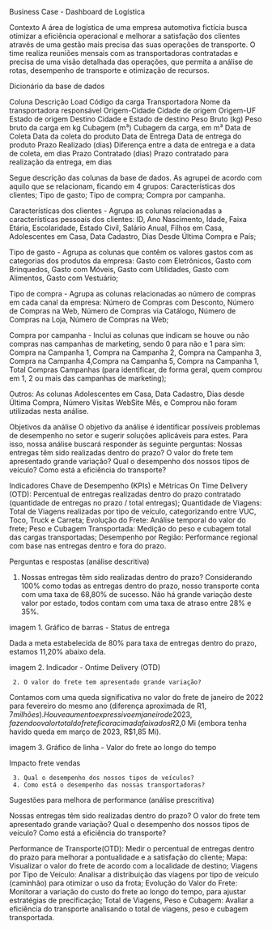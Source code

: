 Business Case - Dashboard de Logística

Contexto
A área de logística de uma empresa automotiva fictícia busca otimizar a eficiência operacional e melhorar a satisfação dos clientes através de uma gestão mais precisa das suas operações de transporte. O time realiza reuniões mensais com as transportadoras contratadas e precisa de uma visão detalhada das operações, que permita a análise de rotas, desempenho de transporte e otimização de recursos.

Dicionário da base de dados

Coluna
Descrição
Load
Código da carga
Transportadora
Nome da transportadora responsável
Origem-Cidade
Cidade de origem
Origem-UF
Estado de origem
Destino
Cidade e Estado de destino
Peso Bruto (kg)
Peso bruto da carga em kg
Cubagem (m³)
Cubagem da carga, em m³
Data de Coleta
Data da coleta do produto
Data de Entrega
Data de entrega do produto
Prazo Realizado (dias)
Diferença entre a data de entrega e a data de coleta, em dias
Prazo Contratado (dias)
Prazo contratado para realização da entrega, em dias


Segue descrição das colunas da base de dados. As agrupei de acordo com aquilo que se relacionam, ficando em 4 grupos: Características dos clientes; Tipo de gasto; Tipo de compra; Compra por campanha.

Características dos clientes - Agrupa as colunas relacionadas a características pessoais dos clientes: ID, Ano Nascimento, Idade, Faixa Etária, Escolaridade, Estado Civil, Salário Anual, Filhos em Casa, Adolescentes em Casa, Data Cadastro, Dias Desde Última Compra e País;

Tipo de gasto - Agrupa as colunas que contêm os valores gastos com as categorias dos produtos da empresa: Gasto com Eletrônicos, Gasto com Brinquedos, Gasto com Móveis, Gasto com Utilidades, Gasto com Alimentos, Gasto com Vestuário;

Tipo de compra - Agrupa as colunas relacionadas ao número de compras em cada canal da empresa: Número de Compras com Desconto, Número de Compras na Web, Número de Compras via Catálogo, Número de Compras na Loja, Número de Compras na Web;

Compra por campanha - Inclui as colunas que indicam se houve ou não compras nas campanhas de marketing, sendo 0 para não e 1 para sim: Compra na Campanha 1, Compra na Campanha 2, Compra na Campanha 3, Compra na Campanha 4,Compra na Campanha 5, Compra na Campanha 1, Total Compras Campanhas (para identificar, de forma geral, quem comprou em 1, 2 ou mais das campanhas de marketing);

Outros: As colunas Adolescentes em Casa, Data Cadastro, Dias desde Última Compra, Número Visitas WebSite Mês, e Comprou não foram utilizadas nesta análise.

Objetivos da análise
O objetivo da análise é identificar possíveis problemas de desempenho no setor e sugerir soluções aplicáveis para estes. Para isso, nossa análise buscará responder às seguinte perguntas:
Nossas entregas têm sido realizadas dentro do prazo?
O valor do frete tem apresentado grande variação? 
Qual o desempenho dos nossos tipos de veículo?
Como está a eficiência do transporte?

Indicadores Chave de Desempenho (KPIs) e Métricas
On Time Delivery (OTD): Percentual de entregas realizadas dentro do prazo contratado (quantidade de entregas no prazo / total entregas);
Quantidade de Viagens: Total de Viagens realizadas por tipo de veículo, categorizando entre VUC, Toco, Truck e Carreta;
Evolução do Frete: Análise temporal do valor do frete;
Peso e Cubagem Transportada: Medição do peso e cubagem total das cargas transportadas;
Desempenho por Região: Performance regional com base nas entregas dentro e fora do prazo.

Perguntas e respostas (análise descritiva)
1. Nossas entregas têm sido realizadas dentro do prazo?
Considerando 100% como todas as entregas dentro do prazo, nosso transporte conta com uma taxa de 68,80% de sucesso. Não há grande variação deste valor por estado, todos contam com uma taxa de atraso entre 28% e 35%.

imagem 1. Gráfico de barras - Status de entrega

Dada a meta estabelecida de 80% para taxa de entregas dentro do prazo, estamos 11,20% abaixo dela.

imagem 2. Indicador - Ontime Delivery (OTD)

     


     2. O valor do frete tem apresentado grande variação?
Contamos com uma queda significativa no valor do frete de janeiro de 2022 para fevereiro do mesmo ano (diferença aproximada de R$1,7 milhões). Houve aumento expressivo em janeiro de 2023, fazendo o valor total do frete ficar acima da faixa dos R$2,0 Mi (embora tenha havido queda em março de 2023, R$1,85 Mi).
   	
imagem 3. Gráfico de linha - Valor do frete ao longo do tempo

Impacto frete vendas

     3. Qual o desempenho dos nossos tipos de veículos?
     4. Como está o desempenho das nossas transportadoras?
     

Sugestões para melhora de performance (análise prescritiva)
 
Nossas entregas têm sido realizadas dentro do prazo?
O valor do frete tem apresentado grande variação? 
Qual o desempenho dos nossos tipos de veículo?
Como está a eficiência do transporte?



Performance de Transporte(OTD): Medir o percentual de entregas dentro do prazo para melhorar a pontualidade e a satisfação do cliente;
Mapa: Visualizar o valor do frete de acordo com a localidade de destino;
Viagens por Tipo de Veículo: Analisar a distribuição das viagens por tipo de veículo (caminhão) para otimizar o uso da frota;
Evolução do Valor do Frete: Monitorar a variação do custo do frete ao longo do tempo, para ajustar estratégias de precificação;
Total de Viagens, Peso e Cubagem: Avaliar a eficiência do transporte analisando o total de viagens, peso e cubagem transportada.

